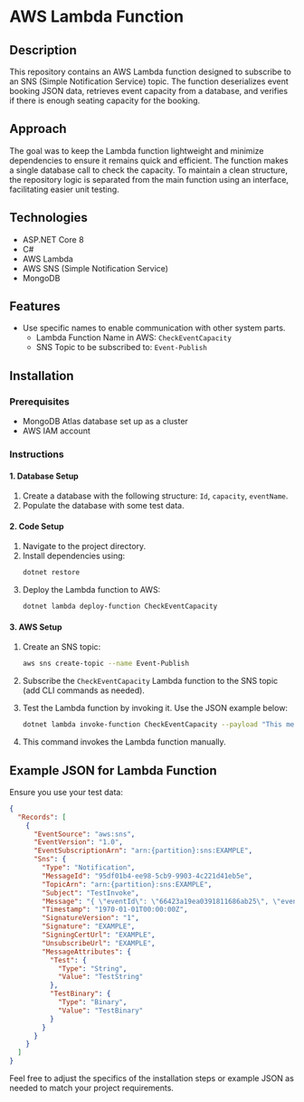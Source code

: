 # AWS Lambda Function

## Description
This repository contains an AWS Lambda function designed to subscribe to an SNS (Simple Notification Service) topic. The function deserializes event booking JSON data, retrieves event capacity from a database, and verifies if there is enough seating capacity for the booking.

## Approach
The goal was to keep the Lambda function lightweight and minimize dependencies to ensure it remains quick and efficient. The function makes a single database call to check the capacity. To maintain a clean structure, the repository logic is separated from the main function using an interface, facilitating easier unit testing.

## Technologies
- ASP.NET Core 8
- C#
- AWS Lambda
- AWS SNS (Simple Notification Service)
- MongoDB

## Features
- Use specific names to enable communication with other system parts.
  - Lambda Function Name in AWS: `CheckEventCapacity`
  - SNS Topic to be subscribed to: `Event-Publish`

## Installation

### Prerequisites
- MongoDB Atlas database set up as a cluster
- AWS IAM account

### Instructions

#### 1. Database Setup
1. Create a database with the following structure: `Id`, `capacity`, `eventName`.
2. Populate the database with some test data.

#### 2. Code Setup
1. Navigate to the project directory.
2. Install dependencies using:
   ```bash
   dotnet restore
   ```
3. Deploy the Lambda function to AWS:
   ```bash
   dotnet lambda deploy-function CheckEventCapacity
   ```

#### 3. AWS Setup
1. Create an SNS topic:
   ```bash
   aws sns create-topic --name Event-Publish
   ```
2. Subscribe the `CheckEventCapacity` Lambda function to the SNS topic (add CLI commands as needed).

3. Test the Lambda function by invoking it. Use the JSON example below:
   ```bash
   dotnet lambda invoke-function CheckEventCapacity --payload "This message is for the dotnet lambda function"
   ```
4. This command invokes the Lambda function manually.

## Example JSON for Lambda Function
Ensure you use your test data:

```json
{
  "Records": [
    {
      "EventSource": "aws:sns",
      "EventVersion": "1.0",
      "EventSubscriptionArn": "arn:{partition}:sns:EXAMPLE",
      "Sns": {
        "Type": "Notification",
        "MessageId": "95df01b4-ee98-5cb9-9903-4c221d41eb5e",
        "TopicArn": "arn:{partition}:sns:EXAMPLE",
        "Subject": "TestInvoke",
        "Message": "{ \"eventId\": \"66423a19ea0391811686ab25\", \"eventName\": \"event name\",  \"seats\": 200,  \"emailAddress\": \"test@test.com\" }",
        "Timestamp": "1970-01-01T00:00:00Z",
        "SignatureVersion": "1",
        "Signature": "EXAMPLE",
        "SigningCertUrl": "EXAMPLE",
        "UnsubscribeUrl": "EXAMPLE",
        "MessageAttributes": {
          "Test": {
            "Type": "String",
            "Value": "TestString"
          },
          "TestBinary": {
            "Type": "Binary",
            "Value": "TestBinary"
          }
        }
      }
    }
  ]
}
```

Feel free to adjust the specifics of the installation steps or example JSON as needed to match your project requirements.
